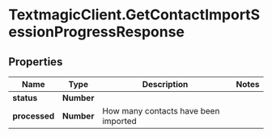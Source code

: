 # TextmagicClient.GetContactImportSessionProgressResponse

## Properties
Name | Type | Description | Notes
------------ | ------------- | ------------- | -------------
**status** | **Number** |  | 
**processed** | **Number** | How many contacts have been imported | 


